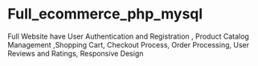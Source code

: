 # Full_ecommerce_php_mysql
Full Website have User Authentication and Registration , Product Catalog Management ,Shopping Cart, Checkout Process, Order Processing, User Reviews and Ratings, Responsive Design
